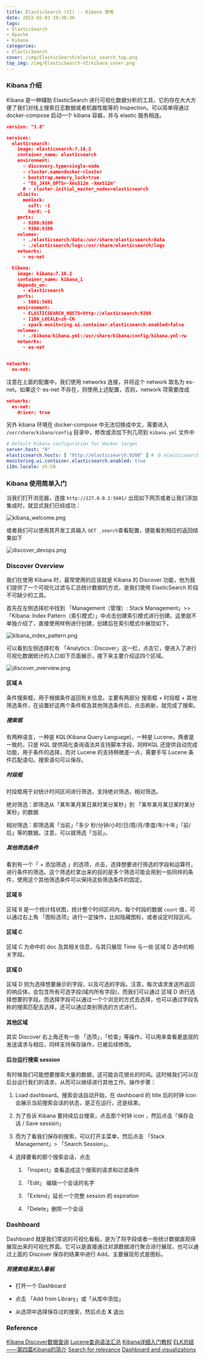 ```yaml
---
title: ElasticSearch (VI) -- Kibana 使用
date: 2022-02-03 19:38:36
tags:
- ElasticSearch
- Apache
- Kibana
categories:
- ElasticSearch
cover: /img/ElasticSearch/elastic_search_top.png
top_img: /img/ElasticSearch-VI/kibana_cover.png
---
```


### Kibana 介绍

Kibana 是一种辅助 ElasticSearch 进行可视化数据分析的工具，它的存在大大方便了我们对线上搜索日志数据或者机器性能等的 Inspection。可以简单得通过 docker-compose 启动一个 kibana 容器，并与 elastic 服务相连。

```json
version: "3.8"

services:
  elasticsearch:
    image: elasticsearch:7.16.2
    container_name: elasticsearch
    environment:
      - discovery.type=single-node
      - cluster.name=docker-cluster
      - bootstrap.memory_lock=true
      - "ES_JAVA_OPTS=-Xms512m -Xmx512m"
      # - cluster.initial_master_nodes=elasticsearch
    ulimits:
      memlock:
        soft: -1
        hard: -1
    ports:
      - 9200:9200
      - 9300:9300
    volumes:
      - ./elasticsearch/data:/usr/share/elasticsearch/data
      - ./elasticsearch/logs:/usr/share/elasticsearch/logs
    networks:
      - es-net

  kibana:
    image: kibana:7.16.2
    container_name: kibana_1
    depends_on:
      - elasticsearch
    ports:
      - 5601:5601
    environment:
      - ELASTICSEARCH_HOSTS=http://elasticsearch:9200
      - I18N_LOCALE=zh-CN
      - xpack.monitoring.ui.container.elasticsearch.enabled=false
    volumes:
      - ./kibana/kibana.yml:/usr/share/kibana/config/kibana.yml:rw
    networks:
      - es-net


networks:
  es-net:
```

注意在上面的配置中，我们使用 networks 连接，并将这个 network 取名为 es-net。如果这个 es-net 不存在，则使用上述配置，否则，network 项需要改成

```json
networks:
  es-net: 
    driver: true
```

另外 kibana 环境在 docker-compose 中无法切换成中文，需要进入 `/usr/share/kibana/config` 目录中，修改或添加下列几项到 `kibana.yml` 文件中

```yaml
# Default Kibana configuration for docker target
server.host: "0"
elasticsearch.hosts: [ "http://elasticsearch:9200" ] # 与 elasticsearch 中设定的名字有关
monitoring.ui.container.elasticsearch.enabled: true
i18n.locale: zh-CN
```

### Kibana 使用简单入门

当我们打开浏览器，连接 `http://127.0.0.1:5601/` 出现如下网页或者让我们添加集成时，就显式我们已经成功：

![kibana_welcome.png](https://jason24-zeng.github.io/img/ElasticSearch-VI/kibana_welcome.png)

或者我们可以使用其开发工具输入 `GET _search`查看配置，便能看到相应的返回结果如下

![discover_devops.png](https://jason24-zeng.github.io/img/ElasticSearch-VI/discover_devops.png)

### Discover Overview

我们在使用 Kibana 时，最常使用的应该就是 Kibana 的 Discover 功能，他为我们提供了一个可视化过滤与汇总统计数据的方式，是我们使用 ElasticSearch 阶段不可缺少的工具。

首先在左侧选择栏中找到 「Management（管理）: Stack Management」>> 「Kibana: Index Pattern（索引模式）」中点击创建索引模式进行创建。这里就不单独介绍了，直接使用样例进行创建，创建后在索引模式中展现如下。

![kibana_index_pattern.png](https://jason24-zeng.github.io/img/ElasticSearch-VI/kibana_index_pattern.png)

可以看到左侧选择栏有 「Analytics : Discover」这一栏，点击它，便进入了进行可视化数据统计的入口如下页面展示，接下来主要介绍这四个区域。

![discover_overview.png](https://jason24-zeng.github.io/img/ElasticSearch-VI/discover_overview.png)

#### 区域 A

条件搜索框，用于根据条件返回有关信息。主要有两部分 搜索框 + 时段框 + 其他筛选条件，在设置好这两个条件框及其他筛选条件后，点击刷新，就完成了搜索。

##### 搜索框

有两种语言，一种是 KQL(Kibana Query Language)，一种是 Lucene。两者是一致的，只是 KQL 提供简化查询语法并支持脚本字段，同样KQL 还提供自动完成功能，用于条件的选择，而对 Lucene 的支持稍微差一点，需要手写 Lucene 条件匹配语句。搜索语句可以保存。

##### 时段框

时段框用于对统计时间区间进行筛选，支持绝对筛选，相对筛选。

绝对筛选：即筛选从「某年某月某日某时某分某秒」到 「某年某月某日某时某分某秒」的数据

相对筛选：即筛选离「当前」「多少 秒/分钟/小时/日/周/月/季度/年/十年」「前/后」等的数据。注意，可以就筛选「当前」。

##### 其他筛选条件

看到有一个「 + 添加筛选 」的选项，点击，选择想要进行筛选的字段和运算符，进行条件的筛选。这个筛选栏拿出来的目的是多个筛选可能会用到一些同样的条件，使用这个其他筛选条件可以保持这些筛选条件的固定。

#### 区域 B

区域 B 是一个统计柱状图，统计整个时间区间内，每个时段的数据 `count` 值，可以通过右上角 「图标选项」进行一定操作，比如隐藏图标，或者设定时段区间。

#### 区域 C

区域 C 为命中的 doc 及其相关信息，与其只展现 Time 与一些 区域 D 选中的相关字段。

#### 区域 D

区域 D 则为选择想要展示的字段，以及可选的字段。注意，每次请求发送所返回的响应体，会包含所有可选字段(域内所有字段)，而我们可以通过 区域 D 进行选择想要的字段。而选择字段可以通过一个个浏览的方式去选择，也可以通过字段名称的搜索匹配去选择，还可以通过类别筛选的方式进行。

#### 其他区域

其实 Discover 右上角还有一些 「选项」，「检查」等操作，可以用来查看更底层的发送请求与相应，同样支持保存操作，已被后续修改。

#### 后台运行搜索 session

有时候我们可能想要搜索大量的数据，这可能会花很长的时间。这时候我们可以在后台运行我们的请求，从而可以继续进行其他工作。操作步骤：

1. Load dashboard。搜索会话自动开始，在 dashboard 的 title 后的时钟 icon 会展示当前搜索会话的状态，是正在运行，还是结束。

2. 为了告诉 Kibana 要持续后台搜索，点击那个时钟 icon ，然后点击「保存会话 / Save session」

3. 而为了看我们保存的搜索，可以打开主菜单，然后点击 「Stack Management」> 「Search Session」。

4. 选择要看的那个搜索会话，点击 
   
   1. 「Inspect」查看造成这个搜索的请求和过滤条件
   
   2. 「Edit」 编辑一个会话的名字
   
   3. 「Extend」延长一个完整 session 的 expiration
   
   4. 「Delete」删除一个会话

### Dashboard

Dashboard 就是我们常说的可视化看板，是为了将字段或者一些统计数据直观得展现出来的可视化界面。它可以是直接通过对源数据进行聚合进行展现，也可以通过上面的 Discover 保存的结果中进行 Add。主要展现形式是图标。

##### 将搜索结果加入看板

- 打开一个 Dashboard

- 点击 「Add from Library」或「从库中添加」

- 从选项中选择保存过的搜索，然后点击 **X** 退出

### Reference

[Kibana Discover数据查询](https://www.tizi365.com/archives/796.html)
[Lucene查询语法汇总](https://www.cnblogs.com/chenqionghe/p/12501218.html)
[Kibana详细入门教程](https://www.cnblogs.com/chenqionghe/p/12503181.html)
[ELK总结——第四篇Kibana的简介](https://zhuanlan.zhihu.com/p/102185616)
[Search for relevance](https://www.elastic.co/guide/en/kibana/current/discover-search-for-relevance.html)
[Dashboard and visualizations](https://www.elastic.co/guide/en/kibana/current/dashboard.html#dashboard)
